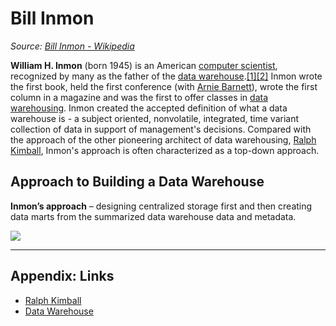 # Bill Inmon

*Source: [Bill Inmon - Wikipedia](https://en.wikipedia.org/wiki/Bill_Inmon)*

**William H. Inmon** (born 1945) is an American [computer scientist](https://en.wikipedia.org/wiki/Computer_scientist "Computer scientist"), recognized by many as the father of the [data warehouse](https://en.wikipedia.org/wiki/Data_warehouse "Data warehouse").[\[1\]](https://en.wikipedia.org/wiki/Bill_Inmon#cite_note-1)[\[2\]](https://en.wikipedia.org/wiki/Bill_Inmon#cite_note-2) Inmon wrote the first book, held the first conference (with [Arnie Barnett](https://en.wikipedia.org/w/index.php?title=Arnie_Barnett&action=edit&redlink=1 "Arnie Barnett (page does not exist)")), wrote the first column in a magazine and was the first to offer classes in [data warehousing](https://en.wikipedia.org/wiki/Data_warehousing "Data warehousing"). Inmon created the accepted definition of what a data warehouse is - a subject oriented, nonvolatile, integrated, time variant collection of data in support of management's decisions. Compared with the approach of the other pioneering architect of data warehousing, [Ralph Kimball](https://en.wikipedia.org/wiki/Ralph_Kimball "Ralph Kimball"), Inmon's approach is often characterized as a top-down approach.

## Approach to Building a Data Warehouse

**Inmon’s approach** – designing centralized storage first and then creating data marts from the summarized data warehouse data and metadata.

![](https://i.imgur.com/vrMCli0.png)

---

## Appendix: Links

* [Ralph Kimball](Ralph%20Kimball.md)
* [Data Warehouse](../../0-Slipbox/Data%20Warehouse.md)
